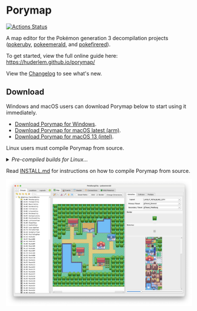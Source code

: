 # Porymap

[![Actions Status](https://github.com/huderlem/porymap/workflows/Build%20Porymap/badge.svg)](https://github.com/huderlem/porymap/actions)

A map editor for the Pokémon generation 3 decompilation projects ([pokeruby][pokeruby], [pokeemerald][pokeemerald], and [pokefirered][pokefirered]).

To get started, view the full online guide here: https://huderlem.github.io/porymap/

View the [Changelog][changelog] to see what's new.

## Download

Windows and macOS users can download Porymap below to start using it immediately.

 - [Download Porymap for Windows](https://github.com/huderlem/porymap/releases/latest/download/porymap-windows.zip).
 - [Download Porymap for macOS latest (arm)](https://github.com/huderlem/porymap/releases/latest/download/porymap-macos-latest.zip).
 - [Download Porymap for macOS 13 (intel)](https://github.com/huderlem/porymap/releases/latest/download/porymap-macos-13.zip).

Linux users must compile Porymap from source.

<details>
    <summary><i>Pre-compiled builds for Linux...</i></summary>

>   If you are a Linux user and you do not want to compile Porymap from source, you may find Porymap on an external package repository like Flathub or AUR.
>   Builds installed through an external package manager are not explicitly maintained by Porymap and may be out of date.
</details>

Read [INSTALL.md](INSTALL.md) for instructions on how to compile Porymap from source.

![Porymap Preview](docsrc/manual/images/introduction/porymap-loaded-project.png)

[pokeruby]: https://github.com/pret/pokeruby
[pokeemerald]: https://github.com/pret/pokeemerald
[pokefirered]: https://github.com/pret/pokefirered
[changelog]: https://github.com/huderlem/porymap/blob/master/CHANGELOG.md
[releases]: https://github.com/huderlem/porymap/releases/latest
